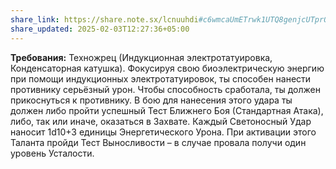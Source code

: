 ```yaml
---
share_link: https://share.note.sx/lcnuuhdi#c6wmcaUmETrwk1UTQ8genjcUTprQTtpyxgHGLyu/Exg
share_updated: 2025-02-03T12:27:36+05:00
---
```

**Требования:** Техножрец (Индукционная электротатуировка, Конденсаторная катушка).
Фокусируя свою биоэлектрическую энергию при помощи индукционных электротатуировок, ты способен нанести противнику серьёзный урон. Чтобы способность сработала, ты должен прикоснуться к противнику. В бою для нанесения этого удара ты должен либо пройти успешный Тест Ближнего Боя (Стандартная Атака), либо, так или иначе, оказаться в Захвате. Каждый Светоносный Удар наносит 1d10+3 единицы Энергетического Урона. При активации этого Таланта пройди Тест Выносливости – в случае провала получи один уровень Усталости.